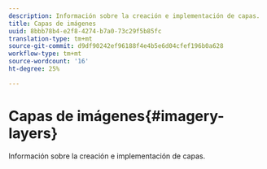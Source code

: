 ```yaml
---
description: Información sobre la creación e implementación de capas.
title: Capas de imágenes
uuid: 8bbb78b4-e2f8-4274-b7a0-73c29f5b85fc
translation-type: tm+mt
source-git-commit: d9df90242ef96188f4e4b5e6d04cfef196b0a628
workflow-type: tm+mt
source-wordcount: '16'
ht-degree: 25%

---
```



# Capas de imágenes{#imagery-layers}

Información sobre la creación e implementación de capas.

